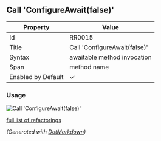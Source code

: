 ## Call 'ConfigureAwait\(false\)'

| Property           | Value                          |
| ------------------ | ------------------------------ |
| Id                 | RR0015                         |
| Title              | Call 'ConfigureAwait\(false\)' |
| Syntax             | awaitable method invocation    |
| Span               | method name                    |
| Enabled by Default | &#x2713;                       |

### Usage

![Call 'ConfigureAwait(false)'](../../images/refactorings/CallConfigureAwait.png)

[full list of refactorings](Refactorings.md)

*\(Generated with [DotMarkdown](http://github.com/JosefPihrt/DotMarkdown)\)*